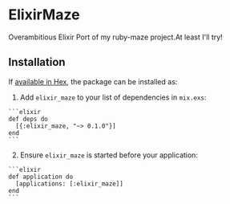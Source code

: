 # ElixirMaze

Overambitious Elixir Port of my ruby-maze project.At least I'll try!

## Installation

If [available in Hex](https://hex.pm/docs/publish), the package can be installed as:

  1. Add `elixir_maze` to your list of dependencies in `mix.exs`:

    ```elixir
    def deps do
      [{:elixir_maze, "~> 0.1.0"}]
    end
    ```

  2. Ensure `elixir_maze` is started before your application:

    ```elixir
    def application do
      [applications: [:elixir_maze]]
    end
    ```

